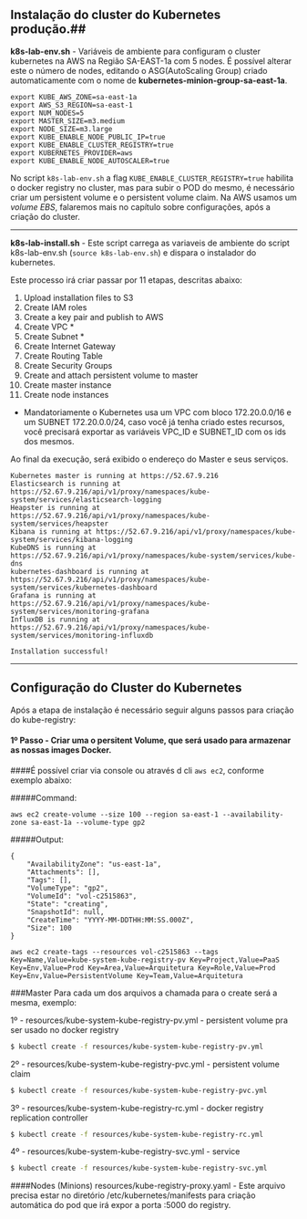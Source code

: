 ## Instalação do cluster do Kubernetes produção.##

**k8s-lab-env.sh** - Variáveis de ambiente para configuram o cluster kubernetes na AWS na Região SA-EAST-1a com 5 nodes. É possível alterar este o número de nodes, editando o ASG(AutoScaling Group) criado automaticamente com o nome de **kubernetes-minion-group-sa-east-1a**.

```
export KUBE_AWS_ZONE=sa-east-1a
export AWS_S3_REGION=sa-east-1
export NUM_NODES=5
export MASTER_SIZE=m3.medium
export NODE_SIZE=m3.large
export KUBE_ENABLE_NODE_PUBLIC_IP=true
export KUBE_ENABLE_CLUSTER_REGISTRY=true
export KUBERNETES_PROVIDER=aws
export KUBE_ENABLE_NODE_AUTOSCALER=true
```

    
No script `k8s-lab-env.sh` a flag `KUBE_ENABLE_CLUSTER_REGISTRY=true` habilita o docker registry no cluster, mas para subir o POD do mesmo, é necessário criar um persistent volume e o persistent volume claim. 
Na AWS usamos um *volume EBS*, falaremos mais no capítulo sobre configurações, após a criação do cluster.

----------

**k8s-lab-install.sh** - Este script carrega as variaveis de ambiente do script k8s-lab-env.sh (`source k8s-lab-env.sh`) e dispara o instalador do kubernetes.

Este processo irá criar passar por 11 etapas, descritas abaixo:

1. Upload installation files to S3
1. Create IAM roles
1. Create a key pair and publish to AWS
1. Create VPC *
1. Create Subnet *
1. Create Internet Gateway
1. Create Routing Table
1. Create Security Groups
1. Create and attach persistent volume to master
1. Create master instance
1. Create node instances

* Mandatoriamente o Kubernetes usa um VPC com bloco 172.20.0.0/16 e um SUBNET 172.20.0.0/24, caso você já tenha criado estes recursos, você precisará exportar as variáveis VPC_ID e SUBNET_ID com os ids dos mesmos.

Ao final da execução, será exibido o endereço do Master e seus serviços. 

```
Kubernetes master is running at https://52.67.9.216
Elasticsearch is running at https://52.67.9.216/api/v1/proxy/namespaces/kube-system/services/elasticsearch-logging
Heapster is running at https://52.67.9.216/api/v1/proxy/namespaces/kube-system/services/heapster
Kibana is running at https://52.67.9.216/api/v1/proxy/namespaces/kube-system/services/kibana-logging
KubeDNS is running at https://52.67.9.216/api/v1/proxy/namespaces/kube-system/services/kube-dns
kubernetes-dashboard is running at https://52.67.9.216/api/v1/proxy/namespaces/kube-system/services/kubernetes-dashboard
Grafana is running at https://52.67.9.216/api/v1/proxy/namespaces/kube-system/services/monitoring-grafana
InfluxDB is running at https://52.67.9.216/api/v1/proxy/namespaces/kube-system/services/monitoring-influxdb

Installation successful!
```
----------

## Configuração do Cluster do Kubernetes

Após a etapa de instalação é necessário seguir alguns passos para criação do kube-registry:

#### 1º Passo - Criar uma o persitent Volume, que será usado para armazenar as nossas images Docker.

####É possível criar via console ou através d cli `aws ec2`, conforme exemplo abaixo:

#####Command:

```aws ec2 create-volume --size 100 --region sa-east-1 --availability-zone sa-east-1a --volume-type gp2```

#####Output:

```
{
    "AvailabilityZone": "us-east-1a",
    "Attachments": [],
    "Tags": [],
    "VolumeType": "gp2",
    "VolumeId": "vol-c2515863",
    "State": "creating",
    "SnapshotId": null,
    "CreateTime": "YYYY-MM-DDTHH:MM:SS.000Z",
    "Size": 100
}
```
```
aws ec2 create-tags --resources vol-c2515863 --tags Key=Name,Value=kube-system-kube-registry-pv Key=Project,Value=PaaS Key=Env,Value=Prod Key=Area,Value=Arquitetura Key=Role,Value=Prod Key=Env,Value=PersistentVolume Key=Team,Value=Arquitetura

```

###Master
Para cada um dos arquivos a chamada para o create será a mesma, exemplo:

1º - resources/kube-system-kube-registry-pv.yml - persistent volume pra ser usado no docker registry

```bash
$ kubectl create -f resources/kube-system-kube-registry-pv.yml
```
    
2º - resources/kube-system-kube-registry-pvc.yml - persistent volume claim

```bash
$ kubectl create -f resources/kube-system-kube-registry-pvc.yml
```
    
3º - resources/kube-system-kube-registry-rc.yml - docker registry replication controller

```bash
$ kubectl create -f resources/kube-system-kube-registry-rc.yml
```
    
4º - resources/kube-system-kube-registry-svc.yml - service

```bash
$ kubectl create -f resources/kube-system-kube-registry-svc.yml
```
    

####Nodes (Minions)
resources/kube-registry-proxy.yaml - Este arquivo precisa estar no diretório /etc/kubernetes/manifests para criação automática do pod que irá expor a porta :5000 do registry.
